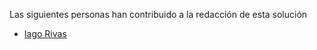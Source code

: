 Las siguientes personas han contribuido a la redacción de esta solución
- [Iago Rivas](https://github.com)
